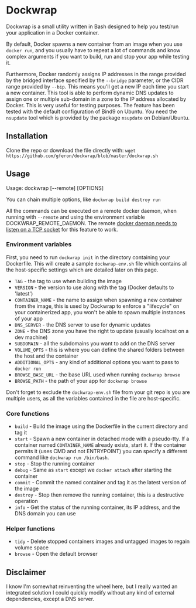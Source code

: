 # Dockwrap
Dockwrap is a small utility written in Bash designed to help you test/run your application in a Docker container.

By default, Docker spawns a new container from an image when you use `docker run`, and you usually have to repeat a lot of commands and know complex arguments if you want to build, run and stop your app while testing it.

Furthermore, Docker randomly assigns IP addresses in the range provided by the bridged interface specified by the `--bridge` parameter, or the CIDR range provided by `--bip`. This means you'll get a new IP each time you start a new container. This tool is able to perform dynamic DNS updates to assign one or multiple sub-domain in a zone to the IP address allocated by Docker. This is very useful for testing purposes. The feature has been tested with the default configuration of Bind9 on Ubuntu. You need the `nsupdate` tool which is provided by the package `nsupdate` on Debian/Ubuntu.

## Installation
Clone the repo or download the file directly with: `wget https://github.com/gferon/dockwrap/blob/master/dockwrap.sh`

## Usage
Usage: dockwrap [--remote] [OPTIONS]

You can chain multiple options, like `dockwrap build destroy run`

All the commands can be executed on a remote docker daemon, when running with `--remote` and using
the environment variable DOCKWRAP_REMOTE_DAEMON. The remote [docker daemon needs to listen on a TCP socket](https://docs.docker.com/articles/basics/#bind-docker-to-another-hostport-or-a-unix-socket) for this feature to work.

### Environment variables
First, you need to run `dockwrap init` in the directory containing your Dockerfile. This will create a sample `dockwrap-env.sh` file which contains all the host-specific settings which are detailed later on this page.
* `TAG` - the tag to use when building the image
* `VERSION` - the version to use along with the tag (Docker defaults to 'latest')
* `CONTAINER_NAME` - the name to assign when spawning a new container from the image, this is used by Dockwrap to enforce a "lifecycle" on your containerized app, you won't be able to spawn multiple instances of your app
* `DNS_SERVER` - the DNS server to use for dynamic updates
* `ZONE` - the DNS zone you have the right to update (usually localhost on a dev machine)
* `SUBDOMAIN` - all the subdomains you want to add on the DNS server
* `VOLUME_OPTS` - this is where you can define the shared folders between the host and the container
* `ADDITIONAL_OPTS` - any kind of additional options you want to pass to `docker run`
* `BROWSE_BASE_URL` - the base URL used when running `dockwrap browse`
* `BROWSE_PATH` - the path of your app for `dockwrap browse`

Don't forget to exclude the `dockwrap-env.sh` file from your git repo is you are multiple users, as all the variables contained in the file are host-specific.

### Core functions
* `build` - Build the image using the Dockerfile in the current directory and tag it
* `start` - Spawn a new container in detached mode with a pseudo-tty. If a container named `CONTAINER_NAME` already exists, start it. If the container permits it (uses CMD and not ENTRYPOINT) you can specify a different command like `dockwrap run /bin/bash`.
* `stop` - Stop the running container
* `debug` - Same as `start` except we `docker attach` after starting the container
* `commit` - Commit the named container and tag it as the latest version of the image
* `destroy` - Stop then remove the running container, this is a destructive operation
* `info` - Get the status of the running container, its IP address, and the DNS domain you can use

### Helper functions
* `tidy` - Delete stopped containers images and untagged images to regain volume space
* `browse` - Open the default browser

## Disclaimer

I know I'm somewhat reinventing the wheel here, but I really wanted an integrated solution I could quickly modify without any kind of external dependencies, except a DNS server.
